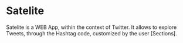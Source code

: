 # Satelite
Satelite is a WEB App, within the context of Twitter. It allows to explore Tweets, through the Hashtag code, customized by the user [Sections].
